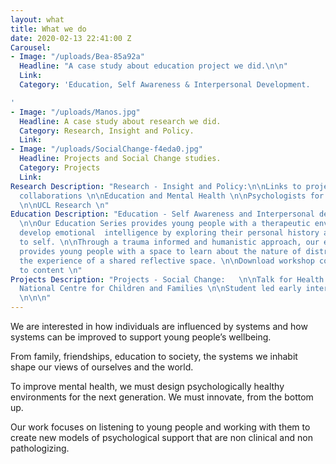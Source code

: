 ```yaml
---
layout: what
title: What we do
date: 2020-02-13 22:41:00 Z
Carousel:
- Image: "/uploads/Bea-85a92a"
  Headline: "A case study about education project we did.\n\n"
  Link: 
  Category: 'Education, Self Awareness & Interpersonal Development.

'
- Image: "/uploads/Manos.jpg"
  Headline: A case study about research we did.
  Category: Research, Insight and Policy.
  Link: 
- Image: "/uploads/SocialChange-f4eda0.jpg"
  Headline: Projects and Social Change studies.
  Category: Projects
  Link: 
Research Description: "Research - Insight and Policy:\n\nLinks to projects/ blogs/
  collaborations \n\nEducation and Mental Health \n\nPsychologists for Social Change
  \n\nUCL Research \n"
Education Description: "Education - Self Awareness and Interpersonal development:
  \n\nOur Education Series provides young people with a therapeutic environment to
  develop emotional  intelligence by exploring their personal history and relationship
  to self. \n\nThrough a trauma informed and humanistic approach, our education programme
  provides young people with a space to learn about the nature of distress through
  the experience of a shared reflective space. \n\nDownload workshop content - link
  to content \n"
Projects Description: "Projects - Social Change:   \n\nTalk for Health \n\nAnna Freud
  National Centre for Children and Families \n\nStudent led early intervention initiatives
  \n\n\n"
---
```


We are interested in how individuals are influenced by systems and how systems can be improved to support young people’s wellbeing.

From family, friendships, education to society, the systems we inhabit shape our views of ourselves and the world.

To improve mental health, we must design psychologically healthy environments for the next generation. We must innovate, from the bottom up.

Our work focuses on listening to young people and working with them to create new models of psychological support that are non clinical and non pathologizing.
